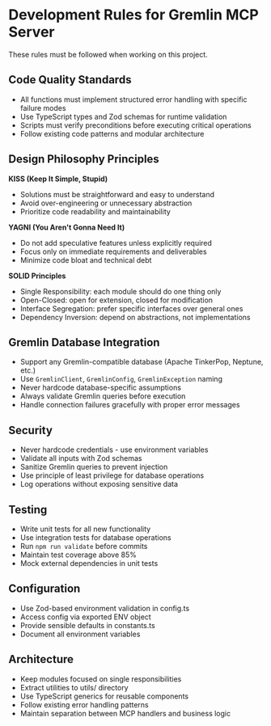 # Development Rules for Gremlin MCP Server

These rules must be followed when working on this project.

## Code Quality Standards

- All functions must implement structured error handling with specific failure modes
- Use TypeScript types and Zod schemas for runtime validation
- Scripts must verify preconditions before executing critical operations
- Follow existing code patterns and modular architecture

## Design Philosophy Principles

**KISS (Keep It Simple, Stupid)**

- Solutions must be straightforward and easy to understand
- Avoid over-engineering or unnecessary abstraction
- Prioritize code readability and maintainability

**YAGNI (You Aren't Gonna Need It)**

- Do not add speculative features unless explicitly required
- Focus only on immediate requirements and deliverables
- Minimize code bloat and technical debt

**SOLID Principles**

- Single Responsibility: each module should do one thing only
- Open-Closed: open for extension, closed for modification
- Interface Segregation: prefer specific interfaces over general ones
- Dependency Inversion: depend on abstractions, not implementations

## Gremlin Database Integration

- Support any Gremlin-compatible database (Apache TinkerPop, Neptune, etc.)
- Use `GremlinClient`, `GremlinConfig`, `GremlinException` naming
- Never hardcode database-specific assumptions
- Always validate Gremlin queries before execution
- Handle connection failures gracefully with proper error messages

## Security

- Never hardcode credentials - use environment variables
- Validate all inputs with Zod schemas
- Sanitize Gremlin queries to prevent injection
- Use principle of least privilege for database operations
- Log operations without exposing sensitive data

## Testing

- Write unit tests for all new functionality
- Use integration tests for database operations
- Run `npm run validate` before commits
- Maintain test coverage above 85%
- Mock external dependencies in unit tests

## Configuration

- Use Zod-based environment validation in config.ts
- Access config via exported ENV object
- Provide sensible defaults in constants.ts
- Document all environment variables

## Architecture

- Keep modules focused on single responsibilities
- Extract utilities to utils/ directory
- Use TypeScript generics for reusable components
- Follow existing error handling patterns
- Maintain separation between MCP handlers and business logic
